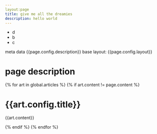 ```yaml
---
layout:page
title: give me all the dreamies
description: hello world
---
```


- d
- b
- c

meta data {{page.config.description}} base layout: {{page.config.layout}}



# page description

{% for art in global.articles %}
   {% if art.content != page.content %}
<div>
    <h1>{{art.config.title}}</h1>
    <span>{{art.content}}</span>
</div>
        
   {% endif %}
{% endfor %}
